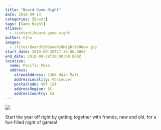 ```yaml
---
title: "Board Game Night"
date: 2018-09-13
categories: [Event]
tags: [Game Night]
aliases:
  - /content/board-game-night
author: njhu
images:
  - /files/Board%20Game%20Night%20New.jpg
start_date: 2018-09-28T17:30:00.000Z
end_date: 2018-09-28T20:00:00.000Z
location:
  name: Pacific Poke
  address:
    streetAddress: 2366 Main Mall
    addressLocality: Vancouver
    postalCode: V6T 1Z4
    addressRegion: BC
    addressCountry: CA
---
```


![](/files/Board%20Game%20Night%20New.jpg)

Start the year off right by getting together with friends, new and old, for a fun-filled night of games!
